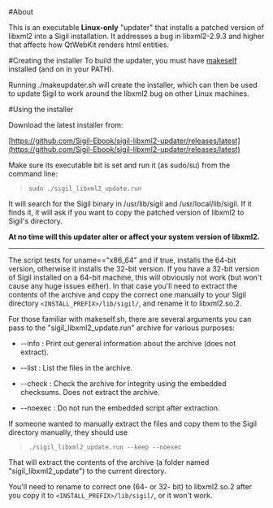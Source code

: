 #About

This is an executable **Linux-only** "updater" that installs a patched version of libxml2 into a Sigil installation. It addresses a bug in libxml2-2.9.3 and higher that affects how QtWebKit renders html entities.

#Creating the installer
To build the updater, you must have [makeself](https://github.com/megastep/makeself/releases/latest) installed (and on in your PATH).

Running ./makeupdater.sh will create the installer, which can then be used to update Sigil to work around the libxml2 bug on other Linux machines.

#Using the installer

Download the latest installer from:

[https://github.com/Sigil-Ebook/sigil-libxml2-updater/releases/latest](https://github.com/Sigil-Ebook/sigil-libxml2-updater/releases/latest)

Make sure its executable bit is set and run it (as sudo/su) from the command line:

> `sudo ./sigil_libxml2_update.run`

It will search for the Sigil binary in /usr/lib/sigil and /usr/local/lib/sigil. If it finds it, it will ask if you want to copy the patched version of libxml2 to Sigil's directory.

**At no time will this updater alter or affect your system version of libxml2.**

---

The script tests for uname=="x86_64" and if true, installs the 64-bit version, otherwise it installs the 32-bit version. If you have a 32-bit version of Sigil installed on a 64-bit machine, this will obviously not work (but won't cause any huge issues either). In that case you'll need to extract the contents of the archive and copy the correct one manually to your Sigil directory `<INSTALL_PREFIX>/lib/sigil/`, and rename it to libxml2.so.2.

For those familiar with makeself.sh, there are several arguments you can pass to the "sigil_libxml2_update.run" archive for various purposes:

+ --info : Print out general information about the archive (does not extract).

+ --list : List the files in the archive.

+ --check : Check the archive for integrity using the embedded checksums. Does not extract the archive.

+ --noexec : Do not run the embedded script after extraction.

If someone wanted to manually extract the files and copy them to the Sigil directory manually, they should use

> `./sigil_libxml2_update.run --keep --noexec`

That will extract the contents of the archive (a folder named "sigil_libxml2_update") to the current directory.

You'll need to rename to correct one (64- or 32- bit) to libxml2.so.2 after you copy it to `<INSTALL_PREFIX>/lib/sigil/`, or it won't work.

